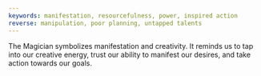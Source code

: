 ```yaml
---
keywords: manifestation, resourcefulness, power, inspired action
reverse: manipulation, poor planning, untapped talents
---
```


The Magician symbolizes manifestation and creativity. It reminds us to tap into our creative energy, trust our ability to manifest our desires, and take action towards our goals.
